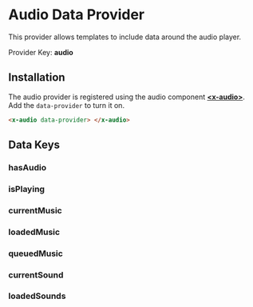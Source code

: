 # Audio Data Provider

This provider allows templates to include data around the audio player.

Provider Key: **audio**

## Installation

The audio provider is registered using the audio component **[\<x-audio\>](/components/x-audio)**. Add the `data-provider` to turn it on.

```html
<x-audio data-provider> </x-audio>
```

## Data Keys

### hasAudio

### isPlaying

### currentMusic

### loadedMusic

### queuedMusic


### currentSound

### loadedSounds